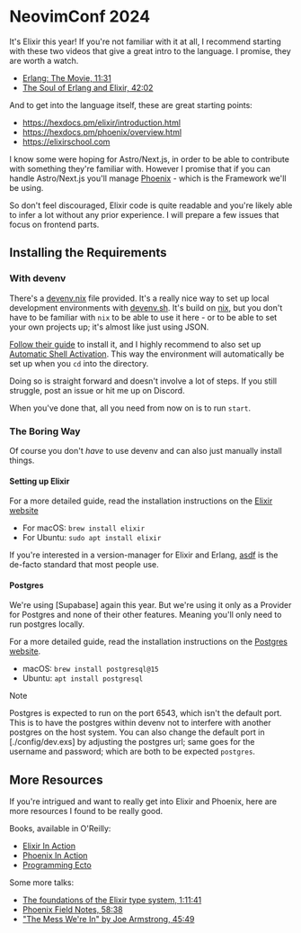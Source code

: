 # NeovimConf 2024

It's Elixir this year! If you're not familiar with it at all, I recommend 
starting with these two videos that give a great intro to the language. I 
promise, they are worth a watch.

- [Erlang: The Movie, 11:31](https://www.youtube.com/watch?v=xrIjfIjssLE)
- [The Soul of Erlang and Elixir, 42:02](https://www.youtube.com/watch?v=JvBT4XBdoUE)

And to get into the language itself, these are great starting points:

- https://hexdocs.pm/elixir/introduction.html
- https://hexdocs.pm/phoenix/overview.html
- https://elixirschool.com

I know some were hoping for Astro/Next.js, in order to be able to contribute
with something they're familiar with. However I promise that if you can handle
Astro/Next.js you'll manage [Phoenix] - which is the Framework we'll be using.

So don't feel discouraged, Elixir code is quite readable and you're likely able
to infer a lot without any prior experience. I will prepare a few issues that 
focus on frontend parts.

[Phoenix]: https://phoenixframework.org

## Installing the Requirements

### With devenv

There's a [devenv.nix](./devenv.nix) file provided. It's a really nice way to
set up local development environments with [devenv.sh]. It's build on [nix], 
but you don't have to be familiar with `nix` to be able to use it here - or to
be able to set your own projects up; it's almost like just using JSON.

[Follow their guide][Devenv Guide] to install it, and I highly recommend to also
set up [Automatic Shell Activation]. This way the environment will automatically
be set up when you `cd` into the directory.

Doing so is straight forward and doesn't involve a lot of steps. If you still
struggle, post an issue or hit me up on Discord.

When you've done that, all you need from now on is to run `start`.

[nix]: https://nixos.org
[devenv.sh]: https://devenv.sh
[Devenv Guide]: https://devenv.sh/getting-started/
[Automatic Shell Activation]: https://devenv.sh/automatic-shell-activation/


### The Boring Way

Of course you don't *have* to use devenv and can also just manually install
things.

#### Setting up Elixir

For a more detailed guide, read the installation instructions on the [Elixir
website]

- For macOS: `brew install elixir`
- For Ubuntu: `sudo apt install elixir`

If you're interested in a version-manager for Elixir and Erlang, [asdf] is the 
de-facto standard that most people use.

[Elixir website]: https://elixir-lang.org/install.html
[asdf]: https://github.com/asdf-vm/asdf


#### Postgres

We're using [Supabase] again this year. But we're using it only as a Provider
for Postgres and none of their other features. Meaning you'll only need to run
postgres locally.

For a more detailed guide, read the installation instructions on the [Postgres 
website].

- macOS: `brew install postgresql@15`
- Ubuntu: `apt install postgresql`

[Postgres website]: https://www.postgresql.org/download/

> [!NOTE]
> Postgres is expected to run on the port 6543, which isn't the default port.
> This is to have the postgres within devenv not to interfere with another 
> postgres on the host system. You can also change the default port in 
> [./config/dev.exs] by adjusting the postgres url; same goes for the username
> and password; which are both to be expected `postgres`.

## More Resources

If you're intrigued and want to really get into Elixir and Phoenix, here are
more resources I found to be really good.

Books, available in O'Reilly:

- [Elixir In Action](https://www.oreilly.com/library/view/elixir-in-action/9781633438514/)
- [Phoenix In Action](https://www.oreilly.com/library/view/phoenix-in-action/9781617295041/)
- [Programming Ecto](https://www.oreilly.com/library/view/programming-ecto/9781680506921/)

Some more talks:

- [The foundations of the Elixir type system, 1:11:41](https://www.youtube.com/watch?v=giYbq4HmfGA)
- [Phoenix Field Notes, 58:38](https://www.youtube.com/watch?v=Ckgl9KO4E4M)
- ["The Mess We're In" by Joe Armstrong, 45:49](https://www.youtube.com/watch?v=lKXe3HUG2l4)
